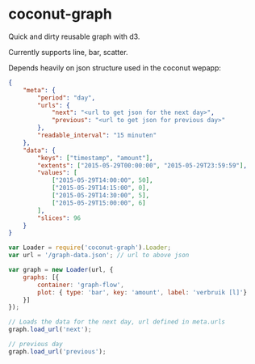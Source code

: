 # coconut-graph

Quick and dirty reusable graph with d3.

Currently supports line, bar, scatter.

Depends heavily on json structure used in the coconut wepapp:

```json
{
    "meta": {
        "period": "day",
        "urls": {
            "next": "<url to get json for the next day>",
            "previous": "<url to get json for previous day>"
        },
        "readable_interval": "15 minuten"
    },
    "data": {
        "keys": ["timestamp", "amount"],
        "extents": ["2015-05-29T00:00:00", "2015-05-29T23:59:59"],
        "values": [
            ["2015-05-29T14:00:00", 50],
            ["2015-05-29T14:15:00", 0],
            ["2015-05-29T14:30:00", 5],
            ["2015-05-29T15:00:00", 6]
        ],
        "slices": 96
    }
}
```

```javascript
var Loader = require('coconut-graph').Loader;
var url = '/graph-data.json'; // url to above json

var graph = new Loader(url, {
	graphs: [{
		container: 'graph-flow',
		plot: { type: 'bar', key: 'amount', label: 'verbruik [l]'}
	}]
});

// Loads the data for the next day, url defined in meta.urls
graph.load_url('next');

// previous day
graph.load_url('previous');
```
